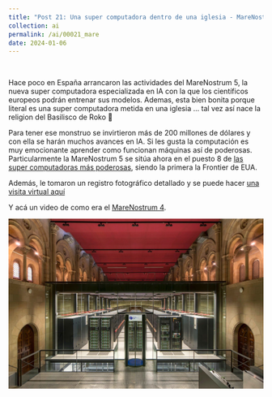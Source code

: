 ```yaml
---
title: "Post 21: Una super computadora dentro de una iglesia - MareNostrum 💻"
collection: ai
permalink: /ai/00021_mare
date: 2024-01-06
---
```


&nbsp;

Hace poco en España arrancaron las actividades del MareNostrum 5, la nueva super computadora especializada en IA con la que los científicos europeos podrán entrenar sus modelos. Ademas, esta bien bonita porque literal es una super computadora metida en una iglesia ... tal vez así nace la religion del Basilisco de Roko 🤔 

Para tener ese monstruo se invirtieron más de 200 millones de dólares y con ella se harán muchos avances en IA. 
Si les gusta la computación es muy emocionante aprender como funcionan máquinas así de poderosas. Particularmente la MareNostrum 5 se sitúa ahora en el puesto 8 de [las super computadoras más poderosas](https://en.wikipedia.org/wiki/TOP500#TOP_500), siendo la primera la Frontier de EUA. 

Además, le tomaron un registro fotográfico detallado y se puede hacer [una visita virtual aquí](https://www.bsc.es/discover-bsc/visit-our-supercomputer) 

Y acá un video de como era el [MareNostrum 4](https://www.youtube.com/watch?v=nctTZplQY-o&ab_channel=NateGentile). 

![img](/images/ai/00021_super.jpg)



